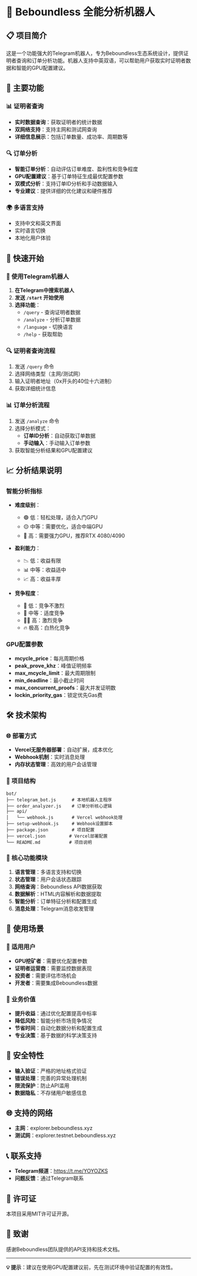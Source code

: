 # 🤖 Beboundless 全能分析机器人

## 📋 项目简介

这是一个功能强大的Telegram机器人，专为Beboundless生态系统设计，提供证明者查询和订单分析功能。机器人支持中英双语，可以帮助用户获取实时证明者数据和智能的GPU配置建议。

## 🌟 主要功能

### 📊 证明者查询
- **实时数据查询**：获取证明者的统计数据
- **双网络支持**：支持主网和测试网查询
- **详细信息展示**：包括订单数量、成功率、周期数等

### 🔍 订单分析
- **智能订单分析**：自动评估订单难度、盈利性和竞争程度
- **GPU配置建议**：基于订单特征生成最优配置参数
- **双模式分析**：支持订单ID分析和手动数据输入
- **专业建议**：提供详细的优化建议和硬件推荐

### 🌍 多语言支持
- 支持中文和英文界面
- 实时语言切换
- 本地化用户体验

## 🚀 快速开始

### 💬 使用Telegram机器人

1. **在Telegram中搜索机器人**
2. **发送 `/start` 开始使用**
3. **选择功能**：
   - `/query` - 查询证明者数据
   - `/analyze` - 分析订单数据
   - `/language` - 切换语言
   - `/help` - 获取帮助

### 🔍 证明者查询流程

1. 发送 `/query` 命令
2. 选择网络类型（主网/测试网）
3. 输入证明者地址（0x开头的40位十六进制）
4. 获取详细统计信息

### 📊 订单分析流程

1. 发送 `/analyze` 命令
2. 选择分析模式：
   - **订单ID分析**：自动获取订单数据
   - **手动输入**：手动输入订单参数
3. 获取智能分析结果和GPU配置建议

## 📈 分析结果说明

### 智能分析指标

- **难度级别**：
  - 🟢 低：轻松处理，适合入门GPU
  - 🟡 中等：需要优化，适合中端GPU
  - 🔴 高：需要强力GPU，推荐RTX 4080/4090

- **盈利能力**：
  - 📉 低：收益有限
  - 📊 中等：收益适中
  - 📈 高：收益丰厚

- **竞争程度**：
  - 🐌 低：竞争不激烈
  - 🏃 中等：适度竞争
  - 🏃‍♂️ 高：激烈竞争
  - 🔥 极高：白热化竞争

### GPU配置参数

- **mcycle_price**：每兆周期价格
- **peak_prove_khz**：峰值证明频率
- **max_mcycle_limit**：最大周期限制
- **min_deadline**：最小截止时间
- **max_concurrent_proofs**：最大并发证明数
- **lockin_priority_gas**：锁定优先Gas费

## 🛠️ 技术架构

### 🌐 部署方式

- **Vercel无服务器部署**：自动扩展，成本优化
- **Webhook机制**：实时消息处理
- **内存状态管理**：高效的用户会话管理

### 📁 项目结构

```
bot/
├── telegram_bot.js      # 本地机器人主程序
├── order_analyzer.js    # 订单分析核心逻辑
├── api/
│   └── webhook.js       # Vercel webhook处理
├── setup-webhook.js     # Webhook设置脚本
├── package.json         # 项目配置
├── vercel.json         # Vercel部署配置
└── README.md           # 项目说明
```

### 🔧 核心功能模块

1. **语言管理**：多语言支持和切换
2. **状态管理**：用户会话状态跟踪
3. **网络查询**：Beboundless API数据获取
4. **数据解析**：HTML内容解析和数据提取
5. **智能分析**：订单特征分析和配置生成
6. **消息处理**：Telegram消息收发管理

## 🎯 使用场景

### 👥 适用用户

- **GPU挖矿者**：需要优化配置参数
- **证明者运营商**：需要监控数据表现
- **投资者**：需要评估市场机会
- **开发者**：需要集成Beboundless数据

### 💼 业务价值

- **提升收益**：通过优化配置提高中标率
- **降低风险**：智能分析市场竞争情况
- **节省时间**：自动化数据分析和配置生成
- **专业决策**：基于数据的科学决策支持

## 🔐 安全特性

- **输入验证**：严格的地址格式验证
- **错误处理**：完善的异常处理机制
- **限流保护**：防止API滥用
- **数据隐私**：不存储用户敏感信息

## 🌐 支持的网络

- **主网**：explorer.beboundless.xyz
- **测试网**：explorer.testnet.beboundless.xyz

## 📞 联系支持

- **Telegram频道**：https://t.me/YOYOZKS
- **问题反馈**：通过Telegram联系

## 📜 许可证

本项目采用MIT许可证开源。

## 🙏 致谢

感谢Beboundless团队提供的API支持和技术文档。

---

**💡 提示**：建议在使用GPU配置建议前，先在测试环境中验证配置的有效性。 